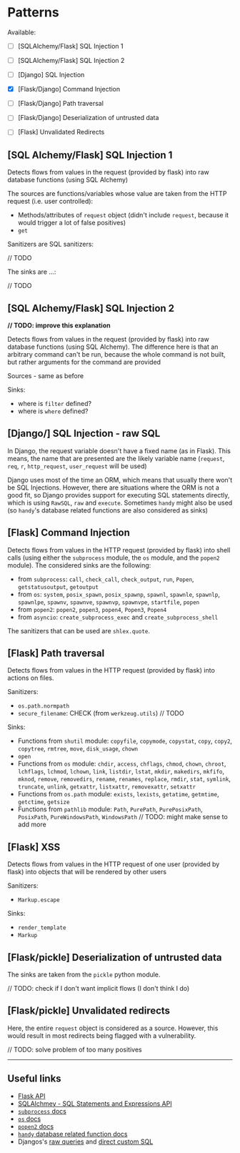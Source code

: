 # Patterns

Available:

- [ ] [SQLAlchemy/Flask] SQL Injection 1
- [ ] [SQLAlchemy/Flask] SQL Injection 2
- [ ] [Django] SQL Injection
- [x] [Flask/Django] Command Injection
- [ ] [Flask/Django] Path traversal
- [ ] [Flask/Django] Deserialization of untrusted data
- [ ] [Flask] Unvalidated Redirects


## [SQL Alchemy/Flask] SQL Injection 1

Detects flows from values in the request (provided by flask) into raw database
functions (using SQL Alchemy)

The sources are functions/variables whose value are taken from the HTTP request
(i.e. user controlled):

- Methods/attributes of `request` object (didn't include `request`, because
it would trigger a lot of false positives)
- `get`

Sanitizers are SQL sanitizers:

// TODO

The sinks are ...:

// TODO

## [SQL Alchemy/Flask] SQL Injection 2

**// TODO: improve this explanation**

Detects flows from values in the request (provided by flask) into raw database
functions (using SQL Alchemy). The difference here is that an arbitrary command
can't be run, because the whole command is not built, but rather arguments for the 
command are provided

Sources - same as before

Sinks:

- where is `filter` defined?
- where is `where` defined?

## [Django/] SQL Injection - raw SQL

In Django, the request variable doesn't have a fixed name (as in Flask). This
means, the name that are presented are the likely variable name (`request`, `req`, `r`, `http_request`, `user_request` will be used)

Django uses most of the time an ORM, which means that usually there won't be 
SQL Injections. However, there are situations where the ORM is not a good fit,
so Django provides support for executing SQL statements directly, which is using
`RawSQL`, `raw` and `execute`. Sometimes `handy` might also be used (so `handy`'s
database related functions are also considered as sinks)

## [Flask] Command Injection

Detects flows from values in the HTTP request (provided by flask) into shell calls
(using either the `subprocess` module, the `os` module, and the `popen2` module).
The considered sinks are the following:

- from `subprocess`: `call`, `check_call`, `check_output`, `run`, `Popen`, `getstatusoutput`, `getoutput`
- from `os`: `system`, `posix_spawn`, `posix_spawnp`, `spawnl`, `spawnle`, `spawnlp`, `spawnlpe`, `spawnv`, `spawnve`, `spawnvp`, `spawnvpe`, `startfile`, `popen`
- from `popen2`: `popen2`, `popen3`, `popen4`, `Popen3`, `Popen4`
- from `asyncio`: `create_subprocess_exec` and `create_subprocess_shell`

The sanitizers that can be used are `shlex.quote`.

## [Flask] Path traversal

Detects flows from values in the HTTP request (provided by flask) into actions on
files.

Sanitizers:
- `os.path.normpath`
- `secure_filename`: CHECK (from `werkzeug.utils`)
// TODO

Sinks:
- Functions from `shutil` module: `copyfile`, `copymode`, `copystat`, `copy`, `copy2`, `copytree`, `rmtree`, `move`, `disk_usage`, `chown`
- `open`
- Functions from `os` module: `chdir`, `access`, `chflags`, `chmod`, `chown`, `chroot`, `lchflags`, `lchmod`, `lchown`, `link`, `listdir`, `lstat`, `mkdir`, `makedirs`, `mkfifo`, `mknod`, `remove`, `removedirs`, `rename`, `renames`, `replace`, `rmdir`, `stat`, `symlink`, `truncate`, `unlink`, `getxattr`, `listxattr`, `removexattr`, `setxattr`
- Functions from `os.path` module: `exists`, `lexists`, `getatime`, `getmtime`, `getctime`, `getsize`
- Functions from `pathlib` module: `Path`, `PurePath`, `PurePosixPath`, `PosixPath`, `PureWindowsPath`, `WindowsPath` // TODO: might make sense to add more

## [Flask] XSS

Detects flows from values in the HTTP request of one user (provided by flask) into objects
that will be rendered by other users

Sanitizers:
- `Markup.escape`

Sinks:
- `render_template`
- `Markup`

## [Flask/pickle] Deserialization of untrusted data

The sinks are taken from the `pickle` python module.

// TODO: check if I don't want implicit flows (I don't think I do)

## [Flask/pickle] Unvalidated redirects

Here, the entire `request` object is considered as a source. However, this 
would result in most redirects being flagged with a vulnerability.

// TODO: solve problem of too many positives

---

## Useful links

- [Flask API](https://flask.palletsprojects.com/en/3.0.x/api/)
- [SQLAlchmey - SQL Statements and Expressions API](https://docs.sqlalchemy.org/en/20/core/expression_api.html)
- [`subprocess` docs](https://docs.python.org/3/library/subprocess.html#module-subprocess)
- [`os` docs](https://docs.python.org/3/library/os.html#)
- [`popen2` docs](https://python.readthedocs.io/en/v2.7.2/library/popen2.html#module-popen2)
- [`handy` database related function docs](https://handy.readthedocs.io/en/latest/db.html)
- Djangos's [raw queries](https://docs.djangoproject.com/en/dev/topics/db/sql/#executing-raw-queries) and [direct custom SQL](https://docs.djangoproject.com/en/dev/topics/db/sql/#executing-custom-sql)
